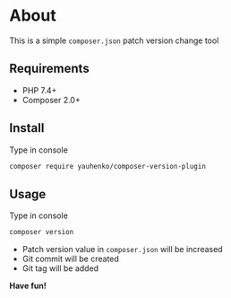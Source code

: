 About
=====
This is a simple `composer.json` patch version change tool

Requirements
------------
- PHP 7.4+
- Composer 2.0+

Install
-------
Type in console
```sh
composer require yauhenko/composer-version-plugin
```

Usage
-----
Type in console
```sh
composer version
```
- Patch version value in `composer.json` will be increased
- Git commit will be created 
- Git tag will be added

**Have fun!**
